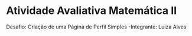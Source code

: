 # Atividade Avaliativa Matemática II
Desafio: Criação de uma Página de Perfil Simples 
-Integrante: Luiza Alves

